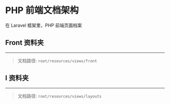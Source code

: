 # PHP 前端文档架构

在 Laravel 框架里，PHP 前端页面档案

## Front 资料夹
---
> 文档路径: `root/resources/views/front`



## l 资料夹
---
> 文档路径: `root/resources/views/layouts`

